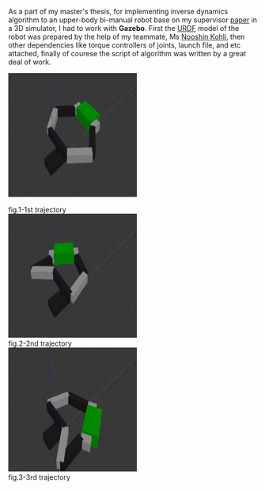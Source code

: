 As a part of my master's thesis, for implementing inverse dynamics algorithm to an upper-body bi-manual robot base on my supervisor [paper](https://www.researchgate.net/publication/320330613_Inverse_Dynamics_Control_of_Bimanual_Object_Manipulation_Using_Orthogonal_Decomposition_An_Analytic_Approach) in a 3D simulator, I had to work with __Gazebo__. First the [URDF](http://wiki.ros.org/urdf) model of the robot was prepared by the help of my teammate, Ms [Nooshin Kohli](https://github.com/nooshin-kohli), then other dependencies like torque controllers of joints, launch file, and etc attached, finally of courese the script of algorithm was written by a great deal of work.

<p>
  <img style="text-align:left;" width="260" height="250" src="/img/6dof_bimanual_manipulation/bimanual_1.png" alt="Logo">
  <figcaption> fig.1-1st trajectory </figcaption>
  <img style="text-align:center;" width="260" height="250" src="/img/6dof_bimanual_manipulation/bimanual_2.png" alt="Logo">
  <figcaption> fig.2-2nd trajectory </figcaption>
  <img style="text-align:right;" width="260" height="250" src="/img/6dof_bimanual_manipulation/bimanual_3.png" alt="Logo">
  <figcaption> fig.3-3rd trajectory </figcaption>
</p>
